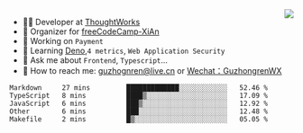 <img align="right" src="https://github-readme-stats.vercel.app/api?username=guzhongren&show_icons=true&icon_color=805AD5&text_color=000&bg_color=ffffff&hide_title=true" />

- 👨‍💻  Developer at [ThoughtWorks](https://thoughtworks.com)
- 🏢 Organizer for [freeCodeCamp-XiAn](https://github.com/orgs/freeCodeCamp-XiAn)
- 🔭 Working on `Payment`
- 🌱 Learning [Deno](https://deno.land/),`4 metrics`,  `Web Application Security`
- 💬 Ask me about `Frontend`, `Typescript`...
- 🔎 How to reach me: [guzhognren@live.cn](guzhognren@live.cn) or [Wechat：GuzhongrenWX]()

<!--START_SECTION:waka-->
```text
Markdown     27 mins         █████████████░░░░░░░░░░░░   52.46 % 
TypeScript   8 mins          ████▒░░░░░░░░░░░░░░░░░░░░   17.09 % 
JavaScript   6 mins          ███▒░░░░░░░░░░░░░░░░░░░░░   12.92 % 
Other        6 mins          ███░░░░░░░░░░░░░░░░░░░░░░   12.48 % 
Makefile     2 mins          █▒░░░░░░░░░░░░░░░░░░░░░░░   05.05 % 
```
<!--END_SECTION:waka-->


